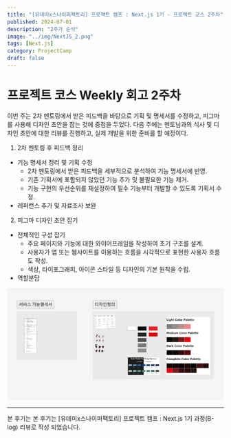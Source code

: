 ```yaml
---
title: "[유데미x스나이퍼팩토리] 프로젝트 캠프 : Next.js 1기 - 프로젝트 코스 2주차"
published: 2024-07-01
description: "2주가 순삭"
image: "../img/NextJS_2.png"
tags: [Next.js]
category: ProjectCamp
draft: false
---
```


# 프로젝트 코스 Weekly 회고 2주차

이번 주는 2차 멘토링에서 받은 피드백을 바탕으로 기획 및 명세서를 수정하고, 피그마를 사용해 디자인 초안을 잡는 것에 중점을 두었다. 다음 주에는 멘토님과의 식사 및 디자인 초안에 대한 리뷰를 진행하고, 실제 개발을 위한 준비를 할 예정이다.

1. 2차 멘토링 후 피드백 정리

- 기능 명세서 정리 및 기획 수정
  - 2차 멘토링에서 받은 피드백을 세부적으로 분석하여 기능 명세서에 반영.
  - 기존 기획서에 포함되지 않았던 기능 추가 및 불필요한 기능 제거.
  - 기능 구현의 우선순위를 재설정하여 필수 기능부터 개발할 수 있도록 기획서 수정.
- 레퍼런스 추가 및 자료조사 보완

2. 피그마 디자인 초안 잡기

- 전체적인 구성 잡기
  - 주요 페이지와 기능에 대한 와이어프레임을 작성하여 초기 구조를 설계.
  - 사용자가 앱 또는 웹사이트를 이용하는 흐름을 시각적으로 표현한 사용자 흐름도 작성.
  - 색상, 타이포그래피, 아이콘 스타일 등 디자인의 기본 원칙을 수립.
- 역할분담

![1](./img/proj2w.png "1")

---

본 후기는 본 후기는 [유데미x스나이퍼팩토리] 프로젝트 캠프 : Next.js 1기 과정(B-log) 리뷰로 작성 되었습니다.
